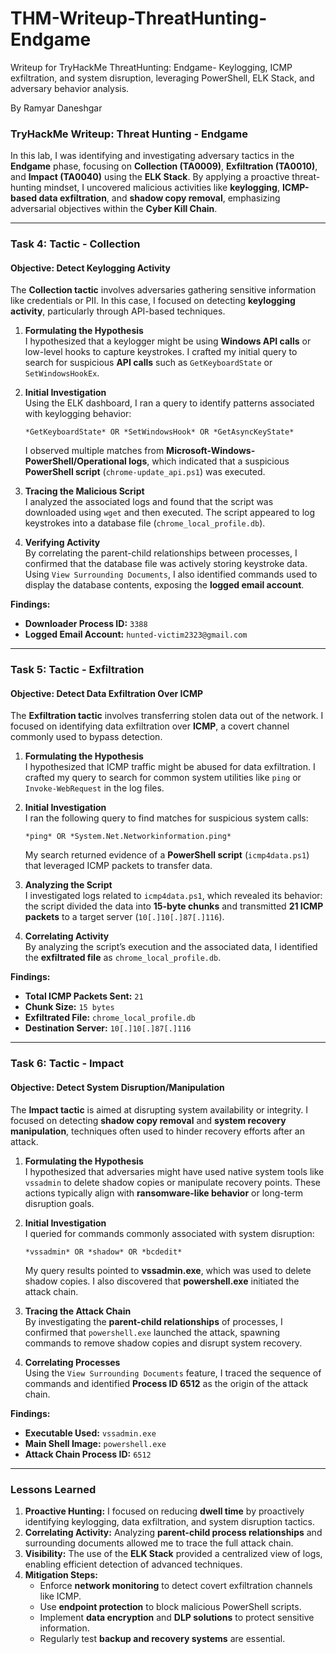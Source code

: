 # THM-Writeup-ThreatHunting-Endgame
Writeup for TryHackMe ThreatHunting: Endgame- Keylogging, ICMP exfiltration, and system disruption, leveraging PowerShell, ELK Stack, and adversary behavior analysis.

By Ramyar Daneshgar 

### **TryHackMe Writeup: Threat Hunting - Endgame**

In this lab, I was identifying and investigating adversary tactics in the **Endgame** phase, focusing on **Collection (TA0009)**, **Exfiltration (TA0010)**, and **Impact (TA0040)** using the **ELK Stack**. By applying a proactive threat-hunting mindset, I uncovered malicious activities like **keylogging**, **ICMP-based data exfiltration**, and **shadow copy removal**, emphasizing adversarial objectives within the **Cyber Kill Chain**.

---

### **Task 4: Tactic - Collection**
#### **Objective: Detect Keylogging Activity**
The **Collection tactic** involves adversaries gathering sensitive information like credentials or PII. In this case, I focused on detecting **keylogging activity**, particularly through API-based techniques.

1. **Formulating the Hypothesis**  
   I hypothesized that a keylogger might be using **Windows API calls** or low-level hooks to capture keystrokes. I crafted my initial query to search for suspicious **API calls** such as `GetKeyboardState` or `SetWindowsHookEx`.

2. **Initial Investigation**  
   Using the ELK dashboard, I ran a query to identify patterns associated with keylogging behavior:
   ```kql
   *GetKeyboardState* OR *SetWindowsHook* OR *GetAsyncKeyState*
   ```
   I observed multiple matches from **Microsoft-Windows-PowerShell/Operational logs**, which indicated that a suspicious **PowerShell script** (`chrome-update_api.ps1`) was executed.

3. **Tracing the Malicious Script**  
   I analyzed the associated logs and found that the script was downloaded using `wget` and then executed. The script appeared to log keystrokes into a database file (`chrome_local_profile.db`).

4. **Verifying Activity**  
   By correlating the parent-child relationships between processes, I confirmed that the database file was actively storing keystroke data. Using `View Surrounding Documents`, I also identified commands used to display the database contents, exposing the **logged email account**.

**Findings:**
- **Downloader Process ID:** `3388`
- **Logged Email Account:** `hunted-victim2323@gmail.com`

---

### **Task 5: Tactic - Exfiltration**
#### **Objective: Detect Data Exfiltration Over ICMP**
The **Exfiltration tactic** involves transferring stolen data out of the network. I focused on identifying data exfiltration over **ICMP**, a covert channel commonly used to bypass detection.

1. **Formulating the Hypothesis**  
   I hypothesized that ICMP traffic might be abused for data exfiltration. I crafted my query to search for common system utilities like `ping` or `Invoke-WebRequest` in the log files.

2. **Initial Investigation**  
   I ran the following query to find matches for suspicious system calls:
   ```kql
   *ping* OR *System.Net.Networkinformation.ping*
   ```
   My search returned evidence of a **PowerShell script** (`icmp4data.ps1`) that leveraged ICMP packets to transfer data.

3. **Analyzing the Script**  
   I investigated logs related to `icmp4data.ps1`, which revealed its behavior: the script divided the data into **15-byte chunks** and transmitted **21 ICMP packets** to a target server (`10[.]10[.]87[.]116`).

4. **Correlating Activity**  
   By analyzing the script’s execution and the associated data, I identified the **exfiltrated file** as `chrome_local_profile.db`.

**Findings:**
- **Total ICMP Packets Sent:** `21`
- **Chunk Size:** `15 bytes`
- **Exfiltrated File:** `chrome_local_profile.db`
- **Destination Server:** `10[.]10[.]87[.]116`

---

### **Task 6: Tactic - Impact**
#### **Objective: Detect System Disruption/Manipulation**
The **Impact tactic** is aimed at disrupting system availability or integrity. I focused on detecting **shadow copy removal** and **system recovery manipulation**, techniques often used to hinder recovery efforts after an attack.

1. **Formulating the Hypothesis**  
   I hypothesized that adversaries might have used native system tools like `vssadmin` to delete shadow copies or manipulate recovery points. These actions typically align with **ransomware-like behavior** or long-term disruption goals.

2. **Initial Investigation**  
   I queried for commands commonly associated with system disruption:
   ```kql
   *vssadmin* OR *shadow* OR *bcdedit*
   ```
   My query results pointed to **vssadmin.exe**, which was used to delete shadow copies. I also discovered that **powershell.exe** initiated the attack chain.

3. **Tracing the Attack Chain**  
   By investigating the **parent-child relationships** of processes, I confirmed that `powershell.exe` launched the attack, spawning commands to remove shadow copies and disrupt system recovery.

4. **Correlating Processes**  
   Using the `View Surrounding Documents` feature, I traced the sequence of commands and identified **Process ID 6512** as the origin of the attack chain.

**Findings:**
- **Executable Used:** `vssadmin.exe`
- **Main Shell Image:** `powershell.exe`
- **Attack Chain Process ID:** `6512`

---

### **Lessons Learned**
1. **Proactive Hunting:** I focused on reducing **dwell time** by proactively identifying keylogging, data exfiltration, and system disruption tactics.
2. **Correlating Activity:** Analyzing **parent-child process relationships** and surrounding documents allowed me to trace the full attack chain.
3. **Visibility:** The use of the **ELK Stack** provided a centralized view of logs, enabling efficient detection of advanced techniques.
4. **Mitigation Steps:**
   - Enforce **network monitoring** to detect covert exfiltration channels like ICMP.
   - Use **endpoint protection** to block malicious PowerShell scripts.
   - Implement **data encryption** and **DLP solutions** to protect sensitive information.
   - Regularly test **backup and recovery systems** are essential.
